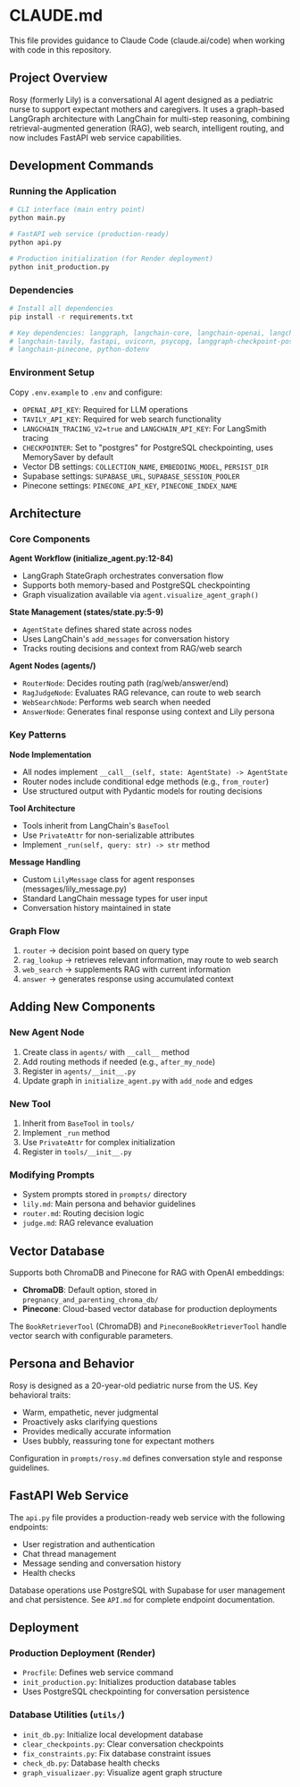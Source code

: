 # CLAUDE.md

This file provides guidance to Claude Code (claude.ai/code) when working with code in this repository.

## Project Overview

Rosy (formerly Lily) is a conversational AI agent designed as a pediatric nurse to support expectant mothers and caregivers. It uses a graph-based LangGraph architecture with LangChain for multi-step reasoning, combining retrieval-augmented generation (RAG), web search, intelligent routing, and now includes FastAPI web service capabilities.

## Development Commands

### Running the Application
```bash
# CLI interface (main entry point)
python main.py

# FastAPI web service (production-ready)
python api.py

# Production initialization (for Render deployment)
python init_production.py
```

### Dependencies
```bash
# Install all dependencies
pip install -r requirements.txt

# Key dependencies: langgraph, langchain-core, langchain-openai, langchain-chroma, chromadb, 
# langchain-tavily, fastapi, uvicorn, psycopg, langgraph-checkpoint-postgres, pinecone, 
# langchain-pinecone, python-dotenv
```

### Environment Setup
Copy `.env.example` to `.env` and configure:
- `OPENAI_API_KEY`: Required for LLM operations
- `TAVILY_API_KEY`: Required for web search functionality
- `LANGCHAIN_TRACING_V2=true` and `LANGCHAIN_API_KEY`: For LangSmith tracing
- `CHECKPOINTER`: Set to "postgres" for PostgreSQL checkpointing, uses MemorySaver by default
- Vector DB settings: `COLLECTION_NAME`, `EMBEDDING_MODEL`, `PERSIST_DIR`
- Supabase settings: `SUPABASE_URL`, `SUPABASE_SESSION_POOLER`
- Pinecone settings: `PINECONE_API_KEY`, `PINECONE_INDEX_NAME`

## Architecture

### Core Components

**Agent Workflow (initialize_agent.py:12-84)**
- LangGraph StateGraph orchestrates conversation flow
- Supports both memory-based and PostgreSQL checkpointing
- Graph visualization available via `agent.visualize_agent_graph()`

**State Management (states/state.py:5-9)**
- `AgentState` defines shared state across nodes
- Uses LangChain's `add_messages` for conversation history
- Tracks routing decisions and context from RAG/web search

**Agent Nodes (agents/)**
- `RouterNode`: Decides routing path (rag/web/answer/end)
- `RagJudgeNode`: Evaluates RAG relevance, can route to web search
- `WebSearchNode`: Performs web search when needed
- `AnswerNode`: Generates final response using context and Lily persona

### Key Patterns

**Node Implementation**
- All nodes implement `__call__(self, state: AgentState) -> AgentState`
- Router nodes include conditional edge methods (e.g., `from_router`)
- Use structured output with Pydantic models for routing decisions

**Tool Architecture**
- Tools inherit from LangChain's `BaseTool`
- Use `PrivateAttr` for non-serializable attributes
- Implement `_run(self, query: str) -> str` method

**Message Handling**
- Custom `LilyMessage` class for agent responses (messages/lily_message.py)
- Standard LangChain message types for user input
- Conversation history maintained in state

### Graph Flow
1. `router` → decision point based on query type
2. `rag_lookup` → retrieves relevant information, may route to web search
3. `web_search` → supplements RAG with current information
4. `answer` → generates response using accumulated context

## Adding New Components

### New Agent Node
1. Create class in `agents/` with `__call__` method
2. Add routing methods if needed (e.g., `after_my_node`)
3. Register in `agents/__init__.py`
4. Update graph in `initialize_agent.py` with `add_node` and edges

### New Tool
1. Inherit from `BaseTool` in `tools/`
2. Implement `_run` method
3. Use `PrivateAttr` for complex initialization
4. Register in `tools/__init__.py`

### Modifying Prompts
- System prompts stored in `prompts/` directory
- `lily.md`: Main persona and behavior guidelines
- `router.md`: Routing decision logic
- `judge.md`: RAG relevance evaluation

## Vector Database

Supports both ChromaDB and Pinecone for RAG with OpenAI embeddings:
- **ChromaDB**: Default option, stored in `pregnancy_and_parenting_chroma_db/`
- **Pinecone**: Cloud-based vector database for production deployments

The `BookRetrieverTool` (ChromaDB) and `PineconeBookRetrieverTool` handle vector search with configurable parameters.

## Persona and Behavior

Rosy is designed as a 20-year-old pediatric nurse from the US. Key behavioral traits:
- Warm, empathetic, never judgmental
- Proactively asks clarifying questions
- Provides medically accurate information
- Uses bubbly, reassuring tone for expectant mothers

Configuration in `prompts/rosy.md` defines conversation style and response guidelines.

## FastAPI Web Service

The `api.py` file provides a production-ready web service with the following endpoints:
- User registration and authentication
- Chat thread management
- Message sending and conversation history
- Health checks

Database operations use PostgreSQL with Supabase for user management and chat persistence. See `API.md` for complete endpoint documentation.

## Deployment

### Production Deployment (Render)
- `Procfile`: Defines web service command
- `init_production.py`: Initializes production database tables
- Uses PostgreSQL checkpointing for conversation persistence

### Database Utilities (`utils/`)
- `init_db.py`: Initialize local development database
- `clear_checkpoints.py`: Clear conversation checkpoints
- `fix_constraints.py`: Fix database constraint issues
- `check_db.py`: Database health checks
- `graph_visualizaer.py`: Visualize agent graph structure
